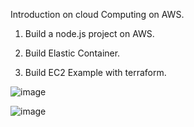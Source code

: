 
Introduction on cloud Computing on AWS.

1) Build a node.js project on AWS.

2) Build Elastic Container.

3) Build EC2 Example with terraform.

![image](https://user-images.githubusercontent.com/39504405/197974459-ba8367f4-9a5c-4df7-a34c-d2c22e842b15.png)

![image](https://user-images.githubusercontent.com/39504405/198003845-211eb73c-821a-4c16-9bf3-152a067716c6.png)
